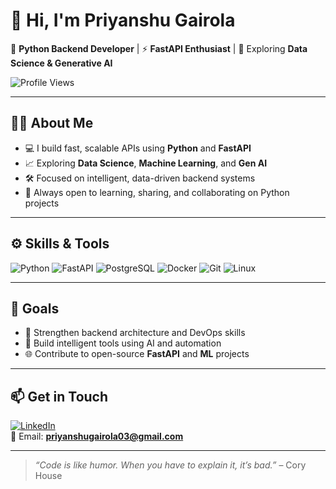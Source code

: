 # 👋 Hi, I'm Priyanshu Gairola

🔧 **Python Backend Developer** | ⚡ **FastAPI Enthusiast** | 🧠 Exploring **Data Science & Generative AI**

![Profile Views](https://komarev.com/ghpvc/?username=priyanshugairola&color=blue)

---

## 🧑‍💻 About Me

- 💻 I build fast, scalable APIs using **Python** and **FastAPI**
- 📈 Exploring **Data Science**, **Machine Learning**, and **Gen AI**
- 🛠️ Focused on intelligent, data-driven backend systems
- 🤝 Always open to learning, sharing, and collaborating on Python projects

---

## ⚙️ Skills & Tools

![Python](https://img.shields.io/badge/Python-3776AB?style=flat&logo=python&logoColor=white)
![FastAPI](https://img.shields.io/badge/FastAPI-009688?style=flat&logo=fastapi&logoColor=white)
![PostgreSQL](https://img.shields.io/badge/PostgreSQL-336791?style=flat&logo=postgresql&logoColor=white)
![Docker](https://img.shields.io/badge/Docker-2496ED?style=flat&logo=docker&logoColor=white)
![Git](https://img.shields.io/badge/Git-F05032?style=flat&logo=git&logoColor=white)
![Linux](https://img.shields.io/badge/Linux-FCC624?style=flat&logo=linux&logoColor=black)

---

## 🚀 Goals

- 🧱 Strengthen backend architecture and DevOps skills
- 🤖 Build intelligent tools using AI and automation
- 🌐 Contribute to open-source **FastAPI** and **ML** projects

---

## 📫 Get in Touch

[![LinkedIn](https://img.shields.io/badge/LinkedIn-0077B5?style=flat&logo=linkedin&logoColor=white)](https://linkedin.com/in/priyanshu-gairola-profile)  
📧 Email: **priyanshugairola03@gmail.com**

---

> _“Code is like humor. When you have to explain it, it’s bad.”_ – Cory House
